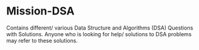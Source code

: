 # Mission-DSA
Contains different/ various Data Structure and Algorithms (DSA) Questions with Solutions.
Anyone who is looking for help/ solutions to DSA problems may refer to these solutions.
